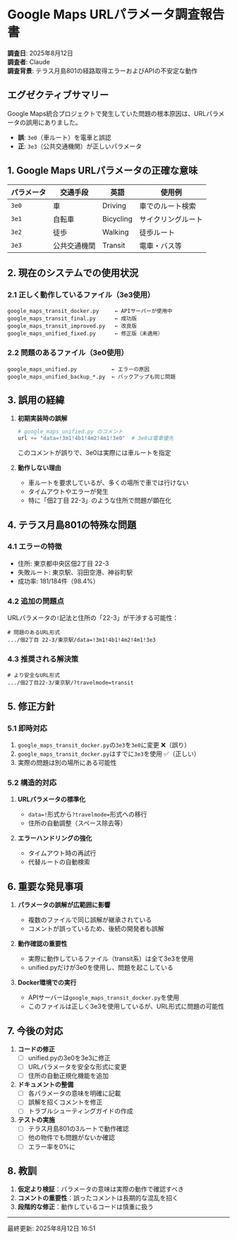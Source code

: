 # Google Maps URLパラメータ調査報告書

**調査日**: 2025年8月12日  
**調査者**: Claude  
**調査背景**: テラス月島801の経路取得エラーおよびAPIの不安定な動作

## エグゼクティブサマリー

Google Maps統合プロジェクトで発生していた問題の根本原因は、URLパラメータの誤用にありました。
- **誤**: `3e0`（車ルート）を電車と誤認
- **正**: `3e3`（公共交通機関）が正しいパラメータ

## 1. Google Maps URLパラメータの正確な意味

| パラメータ | 交通手段 | 英語 | 使用例 |
|----------|---------|------|-------|
| `3e0` | 車 | Driving | 車でのルート検索 |
| `3e1` | 自転車 | Bicycling | サイクリングルート |
| `3e2` | 徒歩 | Walking | 徒歩ルート |
| `3e3` | 公共交通機関 | Transit | 電車・バス等 |

## 2. 現在のシステムでの使用状況

### 2.1 正しく動作しているファイル（3e3使用）
```
google_maps_transit_docker.py     ← APIサーバーが使用中
google_maps_transit_final.py      ← 成功版
google_maps_transit_improved.py   ← 改良版
google_maps_unified_fixed.py      ← 修正版（未適用）
```

### 2.2 問題のあるファイル（3e0使用）
```
google_maps_unified.py           ← エラーの原因
google_maps_unified_backup_*.py  ← バックアップも同じ問題
```

## 3. 誤用の経緯

1. **初期実装時の誤解**
   ```python
   # google_maps_unified.py のコメント
   url += "data=!3m1!4b1!4m2!4m1!3e0"  # 3e0は電車優先
   ```
   このコメントが誤りで、3e0は実際には車ルートを指定

2. **動作しない理由**
   - 車ルートを要求しているが、多くの場所で車では行けない
   - タイムアウトやエラーが発生
   - 特に「佃2丁目 22-3」のような住所で問題が顕在化

## 4. テラス月島801の特殊な問題

### 4.1 エラーの特徴
- 住所: 東京都中央区佃2丁目 22-3
- 失敗ルート: 東京駅、羽田空港、神谷町駅
- 成功率: 181/184件（98.4%）

### 4.2 追加の問題点
URLパラメータの`!`記法と住所の「22-3」が干渉する可能性：
```
# 問題のあるURL形式
.../佃2丁目 22-3/東京駅/data=!3m1!4b1!4m2!4m1!3e3
```

### 4.3 推奨される解決策
```
# より安全なURL形式
.../佃2丁目22-3/東京駅/?travelmode=transit
```

## 5. 修正方針

### 5.1 即時対応
1. `google_maps_transit_docker.py`の`3e3`を`3e0`に変更 ❌（誤り）
2. `google_maps_transit_docker.py`はすでに`3e3`を使用 ✅（正しい）
3. 実際の問題は別の場所にある可能性

### 5.2 構造的対応
1. **URLパラメータの標準化**
   - `data=!`形式から`?travelmode=`形式への移行
   - 住所の自動調整（スペース除去等）

2. **エラーハンドリングの強化**
   - タイムアウト時の再試行
   - 代替ルートの自動検索

## 6. 重要な発見事項

1. **パラメータの誤解が広範囲に影響**
   - 複数のファイルで同じ誤解が継承されている
   - コメントが誤っているため、後続の開発者も誤解

2. **動作確認の重要性**
   - 実際に動作しているファイル（transit系）は全て3e3を使用
   - unified.pyだけが3e0を使用し、問題を起こしている

3. **Docker環境での実行**
   - APIサーバーは`google_maps_transit_docker.py`を使用
   - このファイルは正しく3e3を使用しているが、URL形式に問題の可能性

## 7. 今後の対応

1. **コードの修正**
   - [ ] unified.pyの3e0を3e3に修正
   - [ ] URLパラメータを安全な形式に変更
   - [ ] 住所の自動正規化機能を追加

2. **ドキュメントの整備**
   - [ ] 各パラメータの意味を明確に記載
   - [ ] 誤解を招くコメントを修正
   - [ ] トラブルシューティングガイドの作成

3. **テストの実施**
   - [ ] テラス月島801の3ルートで動作確認
   - [ ] 他の物件でも問題がないか確認
   - [ ] エラー率を0%に

## 8. 教訓

1. **仮定より検証**：パラメータの意味は実際の動作で確認すべき
2. **コメントの重要性**：誤ったコメントは長期的な混乱を招く
3. **段階的な修正**：動作しているコードは慎重に扱う

---
最終更新: 2025年8月12日 16:51